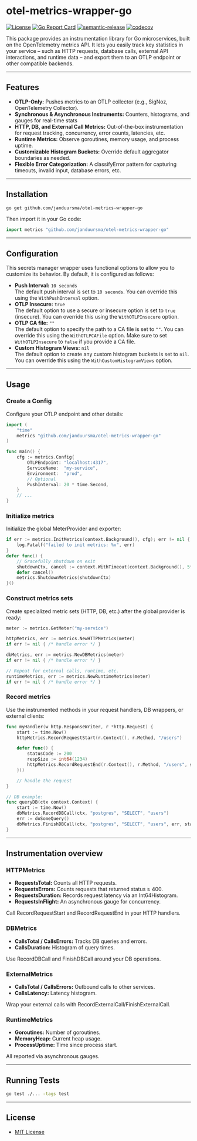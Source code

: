 # otel-metrics-wrapper-go

[![License](https://img.shields.io/badge/license-MIT-blue.svg)](https://opensource.org/licenses/MIT)
[![Go Report Card](https://goreportcard.com/badge/github.com/janduursma/otel-metrics-wrapper-go)](https://goreportcard.com/report/github.com/janduursma/otel-metrics-wrapper-go)
[![semantic-release](https://img.shields.io/badge/semantic--release-ready-brightgreen)](https://github.com/go-semantic-release/go-semantic-release)
[![codecov](https://codecov.io/gh/janduursma/otel-metrics-wrapper-go/graph/badge.svg?token=LBQGOP14WJ)](https://codecov.io/gh/janduursma/otel-metrics-wrapper-go)

This package provides an instrumentation library for Go microservices, 
built on the OpenTelemetry metrics API. It lets you easily track key statistics in your service
– such as HTTP requests, database calls, external API interactions, and runtime data
– and export them to an OTLP endpoint or other compatible backends.

---

## Features
- **OTLP-Only:** Pushes metrics to an OTLP collector (e.g., SigNoz, OpenTelemetry Collector).
- **Synchronous & Asynchronous Instruments:** Counters, histograms, and gauges for real-time stats
- **HTTP, DB, and External Call Metrics:** Out-of-the-box instrumentation for request tracking, concurrency, error counts, latencies, etc.
- **Runtime Metrics:** Observe goroutines, memory usage, and process uptime.
- **Customizable Histogram Buckets:** Override default aggregator boundaries as needed.
- **Flexible Error Categorization:** A classifyError pattern for capturing timeouts, invalid input, database errors, etc.

---

## Installation
```bash
go get github.com/janduursma/otel-metrics-wrapper-go
```

Then import it in your Go code:

```go
import metrics "github.com/janduursma/otel-metrics-wrapper-go"
```

---

## Configuration
This secrets manager wrapper uses functional options to allow you to customize its behavior. By default, it is configured as follows:
- **Push Interval:** `10 seconds`  
    The default push interval is set to `10 seconds`. You can override this using the `WithPushInterval` option.
- **OTLP Insecure:** `true`  
  The default option to use a secure or insecure option is set to `true` (insecure). You can override this using the `WithOTLPInsecure` option.
- **OTLP CA file:** `""`  
    The default option to specify the path to a CA file is set to `""`. You can override this using the `WithOTLPCAFile` option. Make sure to set `WithOTLPInsecure` to `false` if you provide a CA file.
- **Custom Histogram Views:** `nil`  
    The default option to create any custom histogram buckets is set to `nil`. You can override this using the `WithCustomHistogramViews` option.

---

## Usage
### Create a Config
Configure your OTLP endpoint and other details:
```go
import (
    "time"
    metrics "github.com/janduursma/otel-metrics-wrapper-go"
)

func main() {
    cfg := metrics.Config{
        OTLPEndpoint: "localhost:4317",
        ServiceName:  "my-service",
        Environment:  "prod",
        // Optional
        PushInterval: 20 * time.Second,
    }
    // ...
}
```

### Initialize metrics
Initialize the global MeterProvider and exporter:
```go
if err := metrics.InitMetrics(context.Background(), cfg); err != nil {
    log.Fatalf("failed to init metrics: %v", err)
}
defer func() {
    // Gracefully shutdown on exit
    shutdownCtx, cancel := context.WithTimeout(context.Background(), 5*time.Second)
    defer cancel()
    metrics.ShutdownMetrics(shutdownCtx)
}()
```

### Construct metrics sets
Create specialized metric sets (HTTP, DB, etc.) after the global provider is ready:
```go
meter := metrics.GetMeter("my-service")

httpMetrics, err := metrics.NewHTTPMetrics(meter)
if err != nil { /* handle error */ }

dbMetrics, err := metrics.NewDBMetrics(meter)
if err != nil { /* handle error */ }

// Repeat for external calls, runtime, etc.
runtimeMetrics, err := metrics.NewRuntimeMetrics(meter)
if err != nil { /* handle error */ }
```

### Record metrics
Use the instrumented methods in your request handlers, DB wrappers, or external clients:
```go
func myHandler(w http.ResponseWriter, r *http.Request) {
    start := time.Now()
    httpMetrics.RecordRequestStart(r.Context(), r.Method, "/users")

    defer func() {
        statusCode := 200
        respSize := int64(1234)
        httpMetrics.RecordRequestEnd(r.Context(), r.Method, "/users", statusCode, respSize, start)
    }()

    // handle the request
}

// DB example:
func queryDB(ctx context.Context) {
    start := time.Now()
    dbMetrics.RecordDBCall(ctx, "postgres", "SELECT", "users")
    err := doSomeQuery()
    dbMetrics.FinishDBCall(ctx, "postgres", "SELECT", "users", err, start)
}
```

---

## Instrumentation overview
### HTTPMetrics
- **RequestsTotal:** Counts all HTTP requests.  
- **RequestsErrors:** Counts requests that returned status ≥ 400.
- **RequestsDuration:** Records request latency via an Int64Histogram.
- **RequestsInFlight:** An asynchronous gauge for concurrency.  

Call RecordRequestStart and RecordRequestEnd in your HTTP handlers.

### DBMetrics
- **CallsTotal / CallsErrors:** Tracks DB queries and errors.
- **CallsDuration:** Histogram of query times.  

Use RecordDBCall and FinishDBCall around your DB operations.

### ExternalMetrics
- **CallsTotal / CallsErrors:** Outbound calls to other services.
- **CallsLatency:** Latency histogram.

Wrap your external calls with RecordExternalCall/FinishExternalCall.

### RuntimeMetrics
- **Goroutines:** Number of goroutines.
- **MemoryHeap:** Current heap usage.
- **ProcessUptime:** Time since process start.  

All reported via asynchronous gauges.

---

## Running Tests
```sh
go test ./... -tags test
```

---

## License
- [MIT License](LICENSE)